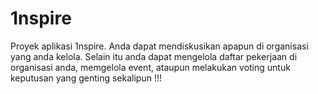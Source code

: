 # 1nspire
Proyek aplikasi 1nspire. Anda dapat mendiskusikan apapun di organisasi yang anda kelola. Selain itu anda dapat mengelola daftar pekerjaan di organisasi anda, memgelola event, ataupun melakukan voting untuk keputusan yang genting sekalipun !!!
